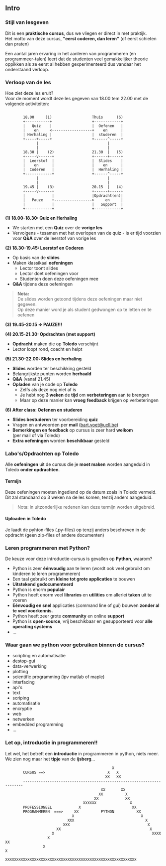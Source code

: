 ## Intro

### Stijl van lesgeven

Dit is een **praktische cursus**, dus we vliegen er direct in met praktijk.  
Het motto van deze cursus, **"eerst coderen, dan leren"** (of eerst schieten dan praten)

Een aantal jaren ervaring in het aanleren van programmeren (en programmeer-talen) leert dat de studenten veel gemakkelijker theorie oppikken als ze eerst al hebben gexperimenteerd dus vandaar het onderstaand verloop.

### Verloop van de les

Hoe ziet deze les eruit?  
Voor de moment wordt deze les gegeven van 18.00 tem 22.00 met de volgende activiteiten:

~~~

        18.00     (1)                  Thuis      (6)
        +-----------+                  +------------+
        |   Quiz    |                  |  Oefenen   |
        |    en     <------------------+    en      |
        | Herhaling |                  |  studeren  |
        +-----+-----+                  +------^-----+
              |                               |
              |                               |
        18.30 |    (2)                 21.30  |   (5)
        +-----v------+                 +------+-----+
        |  Leerstof  |                 |  Slides    |
        |    en      |                 |    en      |
        |  Coderen   |                 |  Herhaling |
        +------------+                 +------^-----+
              |                               |
              |                               |
        19.45 |    (3)                 20.15  |   (4)
        +-----v------+                 +------+-----+
        |            |                 |Opdracht(en)|
        |   Pauze    +----------------->     en     |
        |            |                 |   Support  |
        +------------+                 +------------+
~~~


**(1) 18.00-18.30: Quiz en Herhaling**

* We starten met een **Quiz** over de **vorige les**
* Vervolgens - tesamen met het overlopen van de quiz - is er tijd voorzien voor **Q&A** over de leerstof van vorige les

**(2) 18.30-19.45: Leerstof en Coderen**

* Op basis van de **slides**
* Maken klassikaal **oefeningen**
    * Lector toont slides 
    * Lector doet oefeningen voor
    * Studenten doen deze oefeningen mee
* **Q&A** tijdens deze oefeningen

> **Nota:**  
> De slides worden getoond tijdens deze oefeningen maar niet gegeven.  
> Op deze manier word je als student gedwongen op te letten en te oefenen

**(3) 19.45-20.15 => PAUZE!!!**

**(4) 20.15-21.30: Opdrachten (met support)**

* **Opdracht** maken die op **Toledo** verschijnt
* Lector loopt rond, coacht en helpt

**(5) 21.30-22.00: Slides en herhaling**

* **Slides** worden ter beschikking gesteld
* Belangrijkste punten worden **herhaald**
* **Q&A** (vanaf 21.45)
* **Opladen** van je code op **Toledo** 
    * Zelfs als deze nog niet af is
    * Je hebt nog **3 weken** de **tijd** om **verbeteringen** aan te brengen
    * Maar op deze manier kan **vroeg** **feedback** krijgen op verbeteringen

**(6) After class: Oefenen en studeren**

* **Slides bestuderen** ter voorbereiding **quiz**
* Vragen en antwoorden per **mail** (bart.voet@ucll.be)
* **Bemerkingen en feedback** op cursus is zeer hard **welkom**    
  (per mail of via Toledo)
* **Extra oefeningen** worden **beschikbaar** gesteld

### Labo's/Opdrachten op Toledo

Alle **oefeningen** uit de cursus die je **moet maken** worden aangeduid in Toledo **onder opdrachten**.   

#### Termijn

Deze oefeningen moeten ingediend op de datum zoals in Toledo vermeld.  
Dit zal standaard op 3 weken na de les komen, tenzij anders aangeduid.  

> Nota: in uitzonderlijke redenen kan deze termijn worden uitgebreid.

#### Uploaden in Toledo

Je laadt de pyhton-files (.py-files) op tenzij anders beschreven in de opdracht (geen zip-files of andere documenten)

### Leren programmeren met Python?

De keuze voor deze introductie-cursus is gevallen op **Python**, waarom?  

* Python is zeer **éénvoudig** aan te leren
  (wordt ook veel gebruikt om kinderen te leren programmeren)
* Een taal gebruikt om **kleine tot grote applicaties** te bouwen
* **Uitstekend** **gedocumenteerd**
* Python is enorm **populair**
* Python heeft enorm veel **libraries** en **utilities** om allerlei **taken** uit te voeren
* **Eénvoudig en snel** applicaties (command line of gui) bouwen **zonder al te veel voorkennis.**  
* Python heeft  zeer grote **community** en online **support**
* Python is **open-source**, vrij beschikbaar en gesupporteerd voor **alle operating systems**
* ...


### Waar gaan we python voor gebruiken binnen de cursus?

* scripting en automatisatie
* destop-gui
* data-verwerking
* plotting
* scientific programming (ipv matlab of maple)
* interfacing
* api's
* text
* scriping
* automatisatie
* encryptie
* web
* netwerken
* embedded programming
* ...

### Let op, introductie in programmeren!!

Let wel, het betreft een **introductie** in programmeren in python, niets meer.  
We zien nog maar het **tipje** van de **ijsberg**...

~~~
                                                X
        CURSUS ==>                            X   X
                                             XX   XX
        ----------------------------------------------------------------------
                                           XX       XX
                                          XX          X
                                        XX            XX
                                   XXXXXX               X
        PROFESSIONEEL            X                       XX
        PROGRAMMEREN  ===>     XX          PYTHON          XX
                              X                              X
                            XXX                                X
                          XXX                                   X
                       XX                                        X
                     X                                            XXXX
                   X                                                  XX
                 X                                                      X
                XXXXXXXXXXXXXXXXXXXXXXXXXXXXXXXXXXXXXXXXXXXXXXXXXXXXXXXXXXX
~~~
